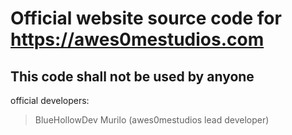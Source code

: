 # **Official website source code for https://awes0mestudios.com**
## This code shall not be used by anyone
official developers:
> BlueHollowDev
> Murilo (awes0mestudios lead developer)

